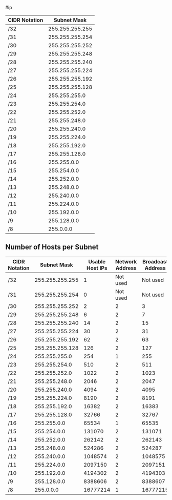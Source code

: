 #ip

| CIDR Notation | Subnet Mask     |
| ------------- | --------------- |
| /32           | 255.255.255.255 |
| /31           | 255.255.255.254 |
| /30           | 255.255.255.252 |
| /29           | 255.255.255.248 |
| /28           | 255.255.255.240 |
| /27           | 255.255.255.224 |
| /26           | 255.255.255.192 |
| /25           | 255.255.255.128 |
| /24           | 255.255.255.0   |
| /23           | 255.255.254.0   |
| /22           | 255.255.252.0   |
| /21           | 255.255.248.0   |
| /20           | 255.255.240.0   |
| /19           | 255.255.224.0   |
| /18           | 255.255.192.0   |
| /17           | 255.255.128.0   |
| /16           | 255.255.0.0     |
| /15           | 255.254.0.0     |
| /14           | 255.252.0.0     |
| /13           | 255.248.0.0     |
| /12           | 255.240.0.0     |
| /11           | 255.224.0.0     |
| /10           | 255.192.0.0     |
| /9            | 255.128.0.0     |
| /8            | 255.0.0.0       |

## Number of Hosts per Subnet

| CIDR Notation | Subnet Mask     | Usable Host IPs | Network Address  | Broadcast Address | Total IPs |
|---------------|-----------------|-----------------|------------------|-------------------|-----------|
| /32           | 255.255.255.255 | 1               | Not used         | Not used          | 2         |
| /31           | 255.255.255.254 | 0               | Not used         | Not used          | 2         |
| /30           | 255.255.255.252 | 2               | 2                 | 3                 | 4         |
| /29           | 255.255.255.248 | 6               | 2                 | 7                 | 8         |
| /28           | 255.255.255.240 | 14              | 2                 | 15                | 16        |
| /27           | 255.255.255.224 | 30              | 2                 | 31                | 32        |
| /26           | 255.255.255.192 | 62              | 2                 | 63                | 64        |
| /25           | 255.255.255.128 | 126             | 2                 | 127               | 128       |
| /24           | 255.255.255.0   | 254             | 1                 | 255               | 256       |
| /23           | 255.255.254.0   | 510             | 2                 | 511               | 512       |
| /22           | 255.255.252.0   | 1022            | 2                 | 1023              | 1024      |
| /21           | 255.255.248.0   | 2046            | 2                 | 2047              | 2048      |
| /20           | 255.255.240.0   | 4094            | 2                 | 4095              | 4096      |
| /19           | 255.255.224.0   | 8190            | 2                 | 8191              | 8192      |
| /18           | 255.255.192.0   | 16382           | 2                 | 16383             | 16384     |
| /17           | 255.255.128.0   | 32766           | 2                 | 32767             | 32768     |
| /16           | 255.255.0.0     | 65534           | 1                 | 65535             | 65536     |
| /15           | 255.254.0.0     | 131070          | 2                 | 131071            | 131072    |
| /14           | 255.252.0.0     | 262142          | 2                 | 262143            | 262144    |
| /13           | 255.248.0.0     | 524286          | 2                 | 524287            | 524288    |
| /12           | 255.240.0.0     | 1048574         | 2                 | 1048575           | 1048576   |
| /11           | 255.224.0.0     | 2097150         | 2                 | 2097151           | 2097152   |
| /10           | 255.192.0.0     | 4194302         | 2                 | 4194303           | 4194304   |
| /9            | 255.128.0.0     | 8388606         | 2                 | 8388607           | 8388608   |
| /8            | 255.0.0.0       | 16777214        | 1                 | 16777215          | 16777216  |

